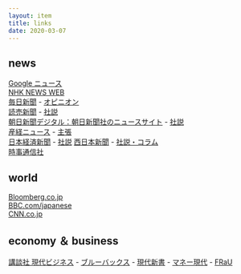 ```yaml
---
layout: item
title: links
date: 2020-03-07
---
```


<div class="row">

<div class="col-xs-6">

## news
[Google ニュース](https://news.google.com)<br>
[NHK NEWS WEB](https://www3.nhk.or.jp/news/)<br>
[毎日新聞](https://mainichi.jp/) - [オピニオン](https://mainichi.jp/opinion/)<br>
[読売新聞](https://www.yomiuri.co.jp/) - [社説](https://www.yomiuri.co.jp/editorial/)<br>
[朝日新聞デジタル：朝日新聞社のニュースサイト](https://www.asahi.com/) - 
[社説](https://www.asahi.com/rensai/list.html?id=16)<br>
[産経ニュース](https://www.sankei.com/) - [主張](https://www.sankei.com/column/newslist/editorial-n1.html?cx_fixedtopics=true&cx_wid=d5ac4456c4d5baa6a785782ef4e98f6eb01bb384)<br>
[日本経済新聞](https://www.nikkei.com/) - [社説](https://www.nikkei.com/opinion/editorial/)
[西日本新聞](https://www.nishinippon.co.jp/) - [社説・コラム](https://www.nishinippon.co.jp/category/column/)<br>
[時事通信社](https://www.jiji.com/)

</div>
 <div class="col-xs-6">

## world
[Bloomberg.co.jp](https://www.bloomberg.co.jp/)<br>
[BBC.com/japanese](https://www.bbc.com/japanese)<br>
[CNN.co.jp](https://www.cnn.co.jp/)<br>

</div>
</div>

## economy ＆ business
[講談社 現代ビジネス](https://gendai.ismedia.jp/) - [ブルーバックス](https://gendai.ismedia.jp/bluebacks) - [現代新書](https://gendai.ismedia.jp/gendai-shinsho) - [マネー現代](https://gendai.ismedia.jp/money) - [FRaU](https://gendai.ismedia.jp/frau)<br>

